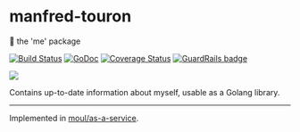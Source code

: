# manfred-touron
:runner: the 'me' package

[![Build Status](https://travis-ci.org/moul/manfred-touron.svg?branch=master)](https://travis-ci.org/moul/manfred-touron)
[![GoDoc](https://godoc.org/github.com/moul/manfred-touron?status.svg)](https://godoc.org/github.com/moul/manfred-touron)
[![Coverage Status](https://coveralls.io/repos/github/moul/manfred-touron/badge.svg?branch=master)](https://coveralls.io/github/moul/manfred-touron?branch=master) [![GuardRails badge](https://badges.production.guardrails.io/moul/manfred-touron.svg)](https://www.guardrails.io)

![](https://avatars1.githubusercontent.com/u/94029?v=3&s=460)

Contains up-to-date information about myself, usable as a Golang library.

---

Implemented in [moul/as-a-service](https://github.com/moul/as-a-service).
